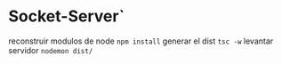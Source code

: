 # Socket-Server`
reconstruir modulos de node
``
npm install
``
generar el dist
``
tsc -w
``
levantar servidor
``
nodemon dist/
``